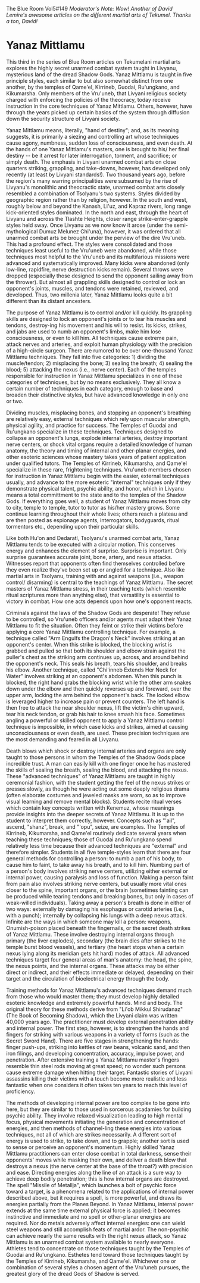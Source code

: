 The Blue Room Vol5#149
*Moderator's Note: Wow! Another of David Lemire's awesome articles on the different martial arts of Tekumel. Thanks a ton, David!* 
# Yanaz Mittlamu

This third in the series of Blue Room articles on Tekumelani martial arts explores the highly secret unarmed combat system taught in Livyanu, mysterious land of the dread Shadow Gods. Yanaz Mittlamu is taught in five principle styles, each similar to but also somewhat distinct from one another, by the temples of Qame'el, Kirrineb, Guodai, Ru'ungkano, and Kikumarsha. Only members of the Vru'uneb, that Livyani religious society charged with enforcing the policies of the theocracy, today receive instruction in the core techniques of Yanaz Mittlamu. Others, however, have through the years picked up certain basics of the system through diffusion down the security structure of Livyani society.

Yanaz Mittlamu means, literally, "hand of destiny"; and, as its meaning suggests, it is primarily a siezing and controlling art whose techniques cause agony, numbness, sudden loss of consciousness, and even death. At the hands of one Yanaz Mittlamu's masters, one is brought to his/ her final destiny -- be it arrest for later interrogation, torment, and sacrifice; or simply death. The emphasis in Livyani unarmed combat arts on close quarters striking, grappling, and take-downs, however, has developed only recently (at least by Livyani standards!). Two thousand years ago, before the region's many warring principalities were subsumed by the rise of Livyanu's monolithic and theocractic state, unarmed combat arts closely resembled a combination of Tsolyanu's two systems. Styles divided by geographic region rather than by religion, however. In the south and west, roughly below and beyond the Kanash, Li'uz, and Kapraz rivers, long range kick-oriented styles dominated. In the north and east, through the heart of Livyanu and across the Tlashte Heights, closer range strike-enter-grapple styles held sway. Once Livyanu as we now know it arose (under the semi-mythological Dumuz Melunez Chi'una), however, it was ordered that all unarmed combat arts be brought under the perview of the dire Vru'uneb. This had a profound effect. The styles were consolidated and those techniques least useful to the Vru'uneb were abandoned, while those techniques most helpful to the Vru'uneb and its multifarious missions were advanced and systematically improved. Many kicks were abandoned (only low-line, rapidfire, nerve destruction kicks remain). Several throws were dropped (especially those designed to send the opponent sailing away from the thrower). But almost all grappling skills designed to control or lock an opponent's joints, muscles, and tendons were retained, reviewed, and developed. Thus, two millenia later, Yanaz Mittlamu looks quite a bit different than its distant ancesters.

The purpose of Yanaz Mittlamu is to control and/or kill quickly. Its grappling skills are designed to lock an opponent's joints or to tear his muscles and tendons, destroy-ing his movement and his will to resist. Its kicks, strikes, and jabs are used to numb an opponent's limbs, make him lose consciousness, or even to kill him. All techniques cause extreme pain, attack nerves and arteries, and exploit human physiology with the precision of a high-circle surgeon. There are rumored to be over one-thousand Yanaz Mittlamu techniques. They fall into five categories: 1) dividing the muscle/tendon; 2) misplacing the bone; 3) sealing the breath; 4) sealing the blood; 5) attacking the nexus (i.e., nerve center). Each of the temples responsible for instruction in Yanaz Mittlamu specializes in one of these categories of techniques, but by no means exclusively. They all know a certain number of techniques in each category, enough to base and broaden their distinctive styles, but have advanced knowledge in only one or two.

Dividing muscles, misplacing bones, and stopping an opponent's breathing are relatively easy, external techniques which rely upon muscular strength, physical agility, and practice for success. The Temples of Guodai and Ru'ungkano specialize in these techniques. Techniques designed to collapse an opponent's lungs, explode internal arteries, destroy important nerve centers, or shock vital organs require a detailed knowledge of human anatomy, the theory and timing of internal and other-planar energies, and other esoteric sciences whose mastery takes years of patient application under qualified tutors. The Temples of Kirrineb, Kikumarsha, and Qame'el specialize in these rare, frightening techniques. Vru'uneb members chosen for instruction in Yanaz Mittlamu begin with the easier, external techniques usually, and advance to the more esoteric "internal" techniques only if they demonstrate physical talent, psychic ability, and honor, which in Livyanu means a total committment to the state and to the temples of the Shadow Gods. If everything goes well, a student of Yanaz Mittlamu moves from city to city, temple to temple, tutor to tutor as his/her mastery grows. Some continue learning throughout their whole lives; others reach a plateau and are then posted as espionage agents, interrogators, bodyguards, ritual tormentors etc., depending upon their particular skills.

Like both Hu'on and Dedaratl, Tsolyanu's unarmed combat arts, Yanaz Mittlamu tends to be executed with a circular motion. This conserves energy and enhances the element of surprise. Surprise is important. Only surprise guarantees accurate joint, bone, artery, and nexus attacks. Witnesses report that opponents often find themselves controlled before they even realize they've been set up or angled for a technique. Also like martial arts in Tsolyanu, training with and against weapons (i.e., weapon control/ disarming) is central to the teachings of Yanaz Mittlamu. The secret masters of Yanaz Mittlamu stress, in their teaching texts (which resemble ritual scriptures more than anything else), that versatility is essential to victory in combat. How one acts depends upon how one's opponent reacts.

Criminals against the laws of the Shadow Gods are desperate! They refuse to be controlled, so Vru'uneb officers and/or agents must adapt their Yanaz Mittlamu to fit the situation. Often they feint or strike their victims before applying a core Yanaz Mittlamu controlling technique. For example, a technique called "Arm Engulfs the Dragon's Neck" involves striking at an opponent's center. When this strike is blocked, the blocking wrist is grabbed and pulled so that both its shoulder and elbow strain against the puller's chest as the striking arm continues up, across, and around behind the opponent's neck. This seals his breath, tears his shoulder, and breaks his elbow. Another technique, called "Chi'inneb Extends Her Neck for Water" involves striking at an opponent's abdomen. When this punch is blocked, the right hand grabs the blocking wrist while the other arm snakes down under the elbow and then quickly reverses up and foreward, over the upper arm, locking the arm behind the opponent's back. The locked elbow is leveraged higher to increase pain or prevent counters. The left hand is then free to attack the near shoulder nexus, lift the victim's chin upward, tear his neck tendon, or grab his hair to knee smash his face. Sometimes angling a powerful or skilled opponent to apply a Yanaz Mittlamu control technique is impossible, in which case kicks and strikes, aimed at causing unconsciousness or even death, are used. These precision techniques are the most demanding and feared in all Livyanu.

Death blows which shock or destroy internal arteries and organs are only taught to those persons in whom the Temples of the Shadow Gods place incredible trust. A man can easily kill with one finger once he has mastered the skills of sealing the breath, sealing the blood, and attacking the nexus. These "advanced techniques" of Yanaz Mittlamu are taught in highly ceremonial fashion, with the student getting the feel of the nexus strikes or presses slowly, as though he were acting out some deeply religious drama (often elaborate costumes and jeweled masks are worn, so as to improve visual learning and remove mental blocks). Students recite ritual verses which contain key concepts written with Kenemuz, whose meanings provide insights into the deeper secrets of Yanaz Mittlamu. It is up to the student to interpret them correctly, however. Concepts such as "'ail", ascend, "shanz", break, and "'opu", seize, are examples. The Temples of Kirrineb, Kikumarsha, and Qame'el routinely dedicate several years when teaching these techniques; those of Guodai and Ru'ungkano spend relatively less time because their advanced techniques are "external" and therefore simpler. Students in all five temple-styles learn that there are four general methods for controlling a person: to numb a part of his body, to cause him to faint, to take away his breath, and to kill him. Numbing part of a person's body involves striking nerve centers, utilizing either external or internal power, causing paralysis and loss of function. Making a person faint from pain also involves striking nerve centers, but usually more vital ones closer to the spine, important organs, or the brain (sometimes fainting can be produced while tearing tendons and breaking bones, but only in cases of weak-willed individuals). Taking away a person's breath is done in either of two ways: externally by damaging his esophagus or carotid arteries (i.e., with a punch); internally by collapsing his lungs with a deep nexus attack. Infinite are the ways in which someone may kill a person: weapons, Onumish-poison placed beneath the fingernails, or the secret death strikes of Yanaz Mittlamu. These involve destroying internal organs through primary (the liver explodes), secondary (the brain dies after strikes to the temple burst blood vessels), and tertiary (the heart stops when a certain nexus lying along its meridian gets hit hard) modes of attack. All advanced techniques target four general areas of man's anatomy: the head, the spine, the nexus points, and the internal organs. These attacks may be either direct or indirect, and their effects immediate or delayed, depending on their target and the circulation of bioelectrical energy through the body.

Training methods for Yanaz Mittlamu's advanced techniques demand much from those who would master them; they must develop highly detailed esoteric knowledge and extremely powerful hands. Mind and body. The original theory for these methods derive from "Li'ob Mikkul Shirudanaz" (The Book of Becoming Shadow), which the Livyani claim was written 40,000 years ago. The practitioner must develop external penetration ability and internal power. The first step, however, is to strengthen the hands and fingers for striking with various weapons in a variety of forms (such as the Secret Sword Hand). There are five stages in strengthening the hands: finger push-ups, striking into kettles of raw beans, volcanic sand, and then iron filings, and developing concentration, accuracy, impulse power, and penetration. After extensive training a Yanaz Mittlamu master's fingers resemble thin steel rods moving at great speed; no wonder such persons cause extreme damage when hitting their target. Fantastic stories of Livyani assassins killing their victims with a touch become more realistic and less fantastic when one considers it often takes ten years to reach this level of proficiency.

The methods of developing internal power are too complex to be gone into here, but they are similar to those used in sorcerous acadamies for building psychic ability. They involve relaxed visualization leading to high mental focus, physical movements initiating the generation and concentration of energies, and then methods of channel-ling these energies into various techniques, not all of which are strikes necessarily. A different sort of energy is used to strike, to take down, and to grapple; another sort is used to sense or perceive an opponent's momentum. Highly skilled Yanaz Mittlamu practitioners can enter close combat in total darkness, sense their opponents' moves while masking their own, and deliver a death blow that destroys a nexus (the nerve center at the base of the throat?) with precision and ease. Directing energies along the line of an attack is a sure way to achieve deep bodily penetration; this is how internal organs are destroyed. The spell "Missile of Metallja", which launches a bolt of psychic force toward a target, is a phenomena related to the applications of internal power described above, but it requires a spell, is more powerful, and draws its energies partially from the Planes Beyond. In Yanaz Mittlamu, internal power extends at the same time external physical force is applied; it becomes instinctive and immediate and no spell or other-planar energies are required. Nor do metals adversely affect internal energies: one can wield steel weapons and still accomplish feats of martial ardor. The non-psychic can achieve nearly the same results with the right nexus attack, so Yanaz Mittlamu is an unarmed combat system available to nearly everyone. Athletes tend to concentrate on those techniques taught by the Temples of Guodai and Ru'ungkano. Esthetes tend toward those techniques taught by the Temples of Kirrineb, Kikumarsha, and Qame'el. Whichever one or combination of several styles a chosen agent of the Vru'uneb pursues, the greatest glory of the dread Gods of Shadow is served.